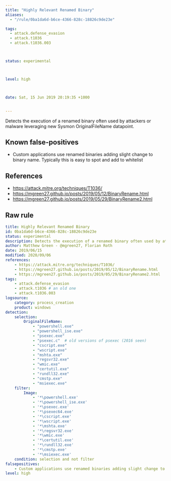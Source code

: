 ```yaml
---
title: "Highly Relevant Renamed Binary"
aliases:
  - "/rule/0ba1da6d-b6ce-4366-828c-18826c9de23e"

tags:
  - attack.defense_evasion
  - attack.t1036
  - attack.t1036.003



status: experimental



level: high



date: Sat, 15 Jun 2019 20:19:35 +1000


---
```


Detects the execution of a renamed binary often used by attackers or malware leveraging new Sysmon OriginalFileName datapoint.

<!--more-->


## Known false-positives

* Custom applications use renamed binaries adding slight change to binary name. Typically this is easy to spot and add to whitelist



## References

* https://attack.mitre.org/techniques/T1036/
* https://mgreen27.github.io/posts/2019/05/12/BinaryRename.html
* https://mgreen27.github.io/posts/2019/05/29/BinaryRename2.html


## Raw rule
```yaml
title: Highly Relevant Renamed Binary
id: 0ba1da6d-b6ce-4366-828c-18826c9de23e
status: experimental
description: Detects the execution of a renamed binary often used by attackers or malware leveraging new Sysmon OriginalFileName datapoint.
author: Matthew Green - @mgreen27, Florian Roth
date: 2019/06/15
modified: 2020/09/06
references:
    - https://attack.mitre.org/techniques/T1036/
    - https://mgreen27.github.io/posts/2019/05/12/BinaryRename.html
    - https://mgreen27.github.io/posts/2019/05/29/BinaryRename2.html
tags:
    - attack.defense_evasion
    - attack.t1036 # an old one
    - attack.t1036.003
logsource:
    category: process_creation
    product: windows
detection:
    selection:
        OriginalFileName:
            - "powershell.exe"
            - "powershell_ise.exe"
            - "psexec.exe"
            - "psexec.c"  # old versions of psexec (2016 seen)
            - "cscript.exe"
            - "wscript.exe"
            - "mshta.exe"
            - "regsvr32.exe"
            - "wmic.exe"
            - "certutil.exe"
            - "rundll32.exe"
            - "cmstp.exe"
            - "msiexec.exe"
    filter:
        Image:
            - '*\powershell.exe'
            - '*\powershell_ise.exe'
            - '*\psexec.exe'
            - '*\psexec64.exe'
            - '*\cscript.exe'
            - '*\wscript.exe'
            - '*\mshta.exe'
            - '*\regsvr32.exe'
            - '*\wmic.exe'
            - '*\certutil.exe'
            - '*\rundll32.exe'
            - '*\cmstp.exe'
            - '*\msiexec.exe'
    condition: selection and not filter
falsepositives:
    - Custom applications use renamed binaries adding slight change to binary name. Typically this is easy to spot and add to whitelist
level: high

```
